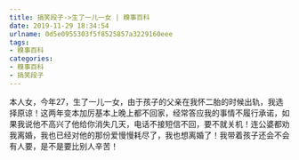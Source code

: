 ```yaml
---
title: 搞笑段子->生了一儿一女 | 糗事百科
date: 2019-11-29 18:34:54
urlname: 0d5e0955303f5f8525857a3229160eee
tags: 
- 糗事百科
categories:
- 糗事百科
- 搞笑段子
---
```

本人女，今年27，生了一儿一女，由于孩子的父亲在我怀二胎的时候出轨，我选择原谅！这两年变本加厉基本上晚上都不回家，经常答应我的事情不履行承诺，如果我说他不高兴了他给你消失几天，电话不接短信不回，要不就关机！连公婆都劝我离婚，我也已经对他的那份爱慢慢耗尽了，我也想离婚了！我带着孩子还会不会有人要，是不是要比别人辛苦！


